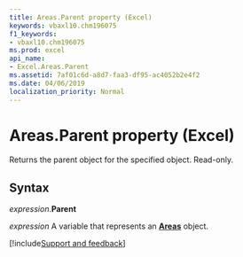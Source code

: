 ```yaml
---
title: Areas.Parent property (Excel)
keywords: vbaxl10.chm196075
f1_keywords:
- vbaxl10.chm196075
ms.prod: excel
api_name:
- Excel.Areas.Parent
ms.assetid: 7af01c6d-a8d7-faa3-df95-ac4052b2e4f2
ms.date: 04/06/2019
localization_priority: Normal
---
```



# Areas.Parent property (Excel)

Returns the parent object for the specified object. Read-only.


## Syntax

_expression_.**Parent**

_expression_ A variable that represents an **[Areas](Excel.Areas.md)** object.




[!include[Support and feedback](~/includes/feedback-boilerplate.md)]